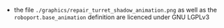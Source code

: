 - the file `./graphics/repair_turret_shadow_animation.png` as well as the `roboport.base_animation` definition are licenced under GNU LGPLv3

